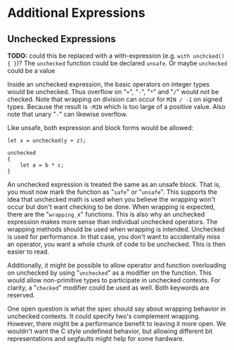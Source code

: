 # Additional Expressions

## Unchecked Expressions

**TODO:** could this be replaced with a with-expression (e.g. `with unchcked() { }`)? The `unchecked` function could be declared `unsafe`. Or maybe `unchecked` could be a value

Inside an unchecked expression, the basic operators on integer types would be unchecked. Thus
overflow on "`+`", "`-`", "`*`" and "`/`" would not be checked. Note that wrapping on division can
occur for `MIN / -1` on signed types. Because the result is `-MIN` which is too large of a positive
value. Also note that unary "`-`" can likewise overflow.

Like unsafe, both expression and block forms would be allowed:

```azoth
let x = unchecked(y + z);

unchecked
{
    let a = b * c;
}
```

An unchecked expression is treated the same as an unsafe block. That is, you must now mark the
function as "`safe`" or "`unsafe`". This supports the idea that unchecked math is used when you
believe the wrapping won't occur but don't want checking to be done. When wrapping is expected,
there are the "`wrapping_`*x*" functions. This is also why an unchecked expression makes more sense
than individual unchecked operators. The wrapping methods should be used when wrapping is intended.
Unchecked is used for performance. In that case, you don't want to accidentally miss an operator,
you want a whole chunk of code to be unchecked. This is then easier to read.

Additionally, it might be possible to allow operator and function overloading on unchecked by using
"`unchecked`" as a modifier on the function. This would allow non-primitive types to participate in
unchecked contexts. For clarity, a "`checked`" modifier could be used as well. Both keywords are
reserved.

One open question is what the spec should say about wrapping behavior in unchecked contexts. It
could specify two's complement wrapping. However, there might be a performance benefit to leaving it
more open. We wouldn't want the C style undefined behavior, but allowing different bit
representations and segfaults might help for some hardware.
